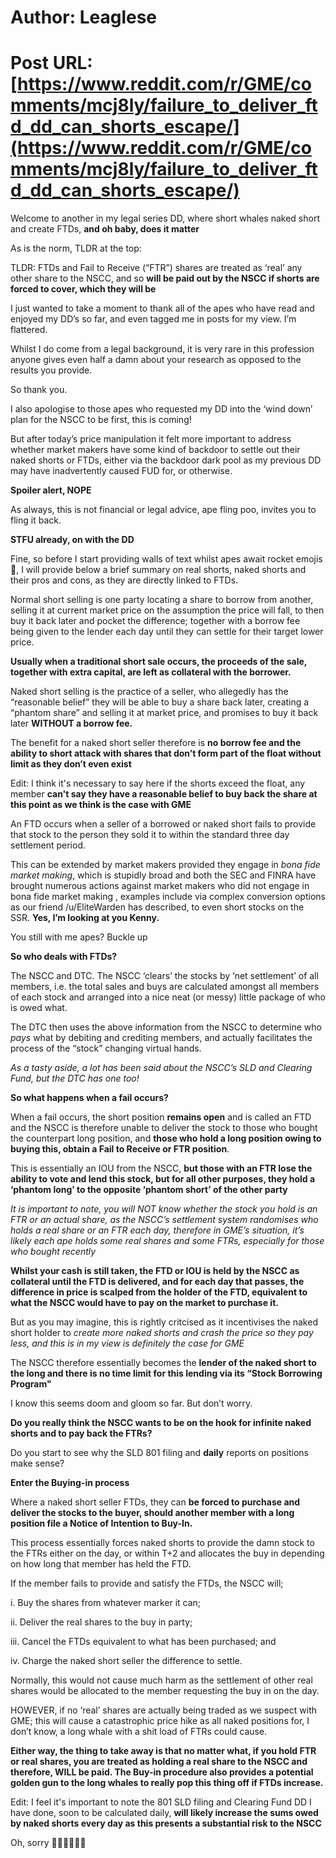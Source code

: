 # Author: Leaglese
# Post URL: [https://www.reddit.com/r/GME/comments/mcj8ly/failure_to_deliver_ftd_dd_can_shorts_escape/](https://www.reddit.com/r/GME/comments/mcj8ly/failure_to_deliver_ftd_dd_can_shorts_escape/)



Welcome to another in my legal series DD, where short whales naked short and create FTDs, **and oh baby, does it matter**

As is the norm, TLDR at the top:

TLDR: FTDs and Fail to Receive (“FTR”) shares are treated as ‘real’ any other share to the NSCC, and so **will be paid out by the NSCC if shorts are forced to cover, which they will be**

I just wanted to take a moment to thank all of the apes who have read and enjoyed my DD’s so far, and even tagged me in posts for my view. I’m flattered.

Whilst I do come from a legal background, it is very rare in this profession anyone gives even half a damn about your research as opposed to the results you provide.

So thank you.

I also apologise to those apes who requested my DD into the ‘wind down’ plan for the NSCC to be first, this is coming!

But after today’s price manipulation it felt more important to address whether market makers have some kind of backdoor to settle out their naked shorts or FTDs, either via the backdoor dark pool as my previous DD may have inadvertently caused FUD for, or otherwise.

**Spoiler alert, NOPE**

As always, this is not financial or legal advice, ape fling poo, invites you to fling it back.

**STFU already, on with the DD**

Fine, so before I start providing walls of text whilst apes await rocket emojis 🚀, I will provide below a brief summary on real shorts, naked shorts and their pros and cons, as they are directly linked to FTDs.

Normal short selling is one party locating a share to borrow from another, selling it at current market price on the assumption the price will fall, to then buy it back later and pocket the difference; together with a borrow fee being given to the lender each day until they can settle for their target lower price.

**Usually when a traditional short sale occurs, the proceeds of the sale, together with extra capital, are left as collateral with the borrower.**

Naked short selling is the practice of a seller, who allegedly has the “reasonable belief” they will be able to buy a share back later, creating a “phantom share” and selling it at market price, and promises to buy it back later **WITHOUT a borrow fee.**

The benefit for a naked short seller therefore is **no borrow fee and the ability to short attack with shares that don’t form part of the float without limit as they don’t even exist**

Edit: I think it's necessary to say here if the shorts exceed the float, any member **can't say they have a reasonable belief to buy back the share at this point as we think is the case with GME**

An FTD occurs when a seller of a borrowed or naked short fails to provide that stock to the person they sold it to within the standard three day settlement period.

This can be extended by market makers provided they engage in *bona fide market making*, which is stupidly broad and both the SEC and FINRA have brought numerous actions against market makers who did not engage in bona fide market making , examples include via complex conversion options as our friend /u/EliteWarden has described, to even short stocks on the SSR. **Yes, I’m looking at you Kenny.**

You still with me apes? Buckle up

**So who deals with FTDs?**

The NSCC and DTC. The NSCC ‘clears’ the stocks by ‘net settlement’ of all members, i.e. the total sales and buys are calculated amongst all members of each stock and arranged into a nice neat (or messy) little package of who is owed what.

The DTC then uses the above information from the NSCC to determine who *pays* what by debiting and crediting members, and actually facilitates the process of the “stock” changing virtual hands.

*As a tasty aside, a lot has been said about the NSCC’s SLD and Clearing Fund, but the DTC has one too!*

**So what happens when a fail occurs?**

When a fail occurs, the short position **remains open** and is called an FTD and the NSCC is therefore unable to deliver the stock to those who bought the counterpart long position, and **those who hold a long position owing to buying this, obtain a Fail to Receive or FTR position**.

This is essentially an IOU from the NSCC, **but those with an FTR lose the ability to vote and lend this stock, but for all other purposes, they hold a ‘phantom long’ to the opposite ‘phantom short’ of the other party**

*It is important to note, you will NOT know whether the stock you hold is an FTR or an actual share, as the NSCC’s settlement system randomises who holds a real share or an FTR each day, therefore in GME’s situation, it’s likely each ape holds some real shares and some FTRs, especially for those who bought recently*

**Whilst your cash is still taken, the FTD or IOU is held by the NSCC as collateral until the FTD is delivered, and for each day that passes, the difference in price is scalped from the holder of the FTD, equivalent to what the NSCC would have to pay on the market to purchase it.**

But as you may imagine, this is rightly critcised as it incentivises the naked short holder to *create more naked shorts and crash the price so they pay less, and this is in my view is definitely the case for GME*

The NSCC therefore essentially becomes the **lender of the naked short to the long and there is no time limit for this lending via its “Stock Borrowing Program"**

I know this seems doom and gloom so far. But don’t worry. 

**Do you really think the NSCC wants to be on the hook for infinite naked shorts and to pay back the FTRs?**

Do you start to see why the SLD 801 filing and **daily** reports on positions make sense?

**Enter the Buying-in process**

Where a naked short seller FTDs, they can **be forced to purchase and deliver the stocks to the buyer, should another member with a long position file a Notice of Intention to Buy-In.**

This process essentially forces naked shorts to provide the damn stock to the FTRs either on the day, or within T+2 and allocates the buy in depending on how long that member has held the FTD.

If the member fails to provide and satisfy the FTDs, the NSCC will;

i. Buy the shares from whatever marker it can;

ii. Deliver the real shares to the buy in party;

iii. Cancel the FTDs equivalent to what has been purchased; and

iv. Charge the naked short seller the difference to settle.

Normally, this would not cause much harm as the settlement of other real shares would be allocated to the member requesting the buy in on the day. 

HOWEVER, if no ‘real’ shares are actually being traded as we suspect with GME; this will cause a catastrophic price hike as all naked positions for, I don’t know, a long whale with a shit load of FTRs could cause.

**Either way, the thing to take away is that no matter what, if you hold FTR or real shares, you are treated as holding a real share to the NSCC and therefore, WILL be paid. The Buy-in procedure also provides a potential golden gun to the long whales to really pop this thing off if FTDs increase.**

Edit: I feel it's important to note the 801 SLD filing and Clearing Fund DD I have done, soon to be calculated daily, **will likely increase the sums owed by naked shorts every  day as this presents a substantial risk to the NSCC**

Oh, sorry 🚀🚀🚀🦍🦍🦍
